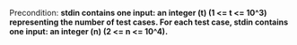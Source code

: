 Precondition: **stdin contains one input: an integer (t) (1 <= t <= 10^3) representing the number of test cases. For each test case, stdin contains one input: an integer (n) (2 <= n <= 10^4).**